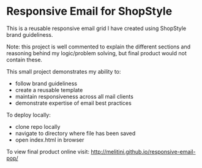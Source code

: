 # Responsive Email for ShopStyle
This is a reusable responsive email grid I have created using ShopStyle brand guideliness. 

Note: this project is well commented to explain the different sections and reasoning behind my logic/problem solving, but final product would not contain these. 

This small project demonstrates my ability to:
 * follow brand guideliness
 * create a reusable template
 * maintain responsiveness across all mail clients
 * demonstrate expertise of email best practices
 
To deploy locally:
 * clone repo locally
 * navigate to directory where file has been saved
 * open index.html in browser
  
To view final product online visit: http://melitini.github.io/responsive-email-pop/
